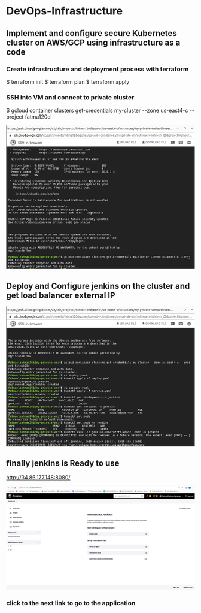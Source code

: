 # DevOps-Infrastructure

## Implement and configure secure Kubernetes cluster on AWS/GCP using infrastructure as a code

### Create infrastructure and deployment process with terraform

$ terraform init
$ terraform plan
$ terraform apply

### SSH into VM and connect to private cluster

$ gcloud container clusters get-credentials my-cluster --zone us-east4-c --project fatma120d

![home_Page Image](./files/k8-cluster.png)

## Deploy and Configure jenkins on the cluster and get load balancer external IP

![home_Page Image](./files/deploy.png)

## finally jenkins is Ready to use 

http://34.86.177.148:8080/

![home_Page Image](./files/jenkins.png)

### click to the next link to go to the application
